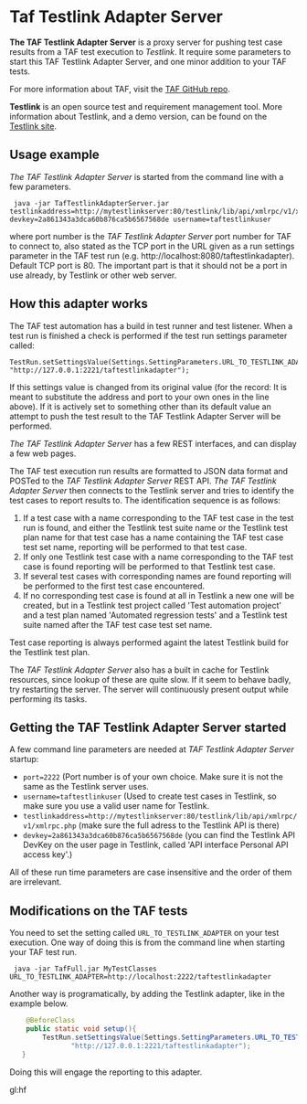 # Taf Testlink Adapter Server
**The TAF Testlink Adapter Server** is a proxy server for pushing test case results from a TAF test execution to *Testlink*. It require some parameters to start this TAF Testlink Adapter Server, and one minor addition to your TAF tests.

For more information about TAF, visit the [TAF GitHub repo](https://github.com/claremontqualitymanagement/TestAutomationFramework "TAF on GitHub").

**Testlink** is an open source test and requirement management tool. More information about Testlink, and a demo version, can be found on the [Testlink site](http://testlink.org/ "Testlink web site").

## Usage example
*The TAF Testlink Adapter Server* is started from the command line with a few parameters.

     java -jar TafTestlinkAdapterServer.jar testlinkaddress=http://mytestlinkserver:80/testlink/lib/api/xmlrpc/v1/xmlrpc.php devkey=2a861343a3dca60b876ca5b6567568de username=taftestlinkuser

where port number is the *TAF Testlink Adapter Server* port number for TAF to connect to, also stated as the TCP port in the URL given as a run settings parameter in the TAF test run (e.g. http://localhost:8080/taftestlinkadapter).
Default TCP port is 80. The important part is that it should not be a port in use already, by Testlink or other web server.


## How this adapter works
The TAF test automation has a build in test runner and test listener. When a test run is finished a check is performed if the test run settings parameter called:

    TestRun.setSettingsValue(Settings.SettingParameters.URL_TO_TESTLINK_ADAPTER, "http://127.0.0.1:2221/taftestlinkadapter");

If this settings value is changed from its original value (for the record: It is meant to substitute the address and port to your own ones in the line above). If it is actively set to something other than its default value an attempt to push the test result to the TAF Testlink Adapter Server will be performed. 

*The TAF Testlink Adapter Server* has a few REST interfaces, and can display a few web pages. 

The TAF test execution run results are formatted to JSON data format and POSTed to the *TAF Testlink Adapter Server* REST API.
*The TAF Testlink Adapter Server* then connects to the Testlink server and tries to identify the test cases to report results to. The identification sequence is as follows: 
1. If a test case with a name corresponding to the TAF test case in the test run is found, and either the Testlink test suite name or the Testlink test plan name for that test case has a name containing the TAF test case test set name, reporting will be performed to that test case.
2. If only one Testlink test case with a name corresponding to the TAF test case is found reporting will be performed to that Testlink test case.
3. If several test cases with corresponding names are found reporting will be performed to the first test case encountered.
4. If no corresponding test case is found at all in Testlink a new one will be created, but in a Testlink test project called 'Test automation project' and a test plan named 'Automated regression tests' and a Testlink test suite named after the TAF test case test set name.

Test case reporting is always performed againt the latest Testlink build for the Testlink test plan.

The *TAF Testlink Adapter Server* also has a built in cache for Testlink resources, since lookup of these are quite slow. If it seem to behave badly, try restarting the server. The server will continuously present output while performing its tasks.

## Getting the TAF Testlink Adapter Server started
A few command line parameters are needed at *TAF Testlink Adapter Server* startup:
  * `port=2222` (Port number is of your own choice. Make sure it is not the same as the Testlink server uses.
  * `username=taftestlinkuser` (Used to create test cases in Testlink, so make sure you use a valid user name for Testlink.
  * `testlinkaddress=http://mytestlinkserver:80/testlink/lib/api/xmlrpc/v1/xmlrpc.php` (make sure the full adress to the Testlink API is there)
  * `devkey=2a861343a3dca60b876ca5b6567568de` (you can find the Testlink API DevKey on the user page in Testlink, called 'API interface Personal API access key'.)

All of these run time parameters are case insensitive and the order of them are irrelevant.

## Modifications on the TAF tests
You need to set the setting called `URL_TO_TESTLINK_ADAPTER` on your test execution. One way of doing this is from the command line when starting your TAF test run.

     java -jar TafFull.jar MyTestClasses URL_TO_TESTLINK_ADAPTER=http://localhost:2222/taftestlinkadapter

Another way is programatically, by adding the Testlink adapter, like in the example below.
```java
    @BeforeClass
    public static void setup(){
        TestRun.setSettingsValue(Settings.SettingParameters.URL_TO_TESTLINK_ADAPTER, 
               "http://127.0.0.1:2221/taftestlinkadapter");
   }
```

Doing this will engage the reporting to this adapter.

gl:hf
